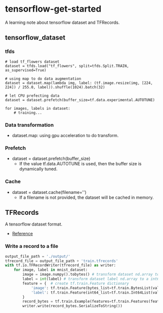 # tensorflow-get-started
A learning note about tensorflow dataset and TFRecords.
## tensorflow_dataset
### tfds
```python=
# load tf_flowers dataset
dataset = tfds.load("tf_flowers", split=tfds.Split.TRAIN, as_supervised=True)

# using map to do data augmentation
dataset = dataset.map(lambda img, label: (tf.image.resize(img, [224, 224]) / 255.0, label)).shuffle(1024).batch(32)

# let CPU prefecting data
dataset = dataset.prefetch(buffer_size=tf.data.experimental.AUTOTUNE)

for images, labels in dataset:
    # training...
```
### Data transformation
- dataset.map: using gpu acceleration to do transform.
### Prefetch
- dataset = dataset.prefetch(buffer_size)
  - If the value tf.data.AUTOTUNE is used, then the buffer size is dynamically tuned.
### Cache
- dataset = dataset.cache(filename='')
    - If a filename is not provided, the dataset will be cached in memory.
## TFRecords
A tensorflow dataset format.
- [Reference](https://tf.wiki/zh_hans/basic/tools.html#tfrecord)
### Write a record to a file
```python
output_file_path = './output/'
tfrecord_file = output_file_path + 'train.tfrecords'
with tf.io.TFRecordWriter(tfrecord_file) as writer:
    for image, label in mnist_dataset:
        image = image.numpy().tobytes() # transform dataset nd.array to a byte list
        label = int(label) # transform dataset label nd.array to a int64
        feature = {  # create tf.train.Feature dictionary
            'image': tf.train.Feature(bytes_list=tf.train.BytesList(value=[image])),  # Image is a byte list
            'label': tf.train.Feature(int64_list=tf.train.Int64List(value=[label]))  # Label is a int64
        }
        record_bytes = tf.train.Example(features=tf.train.Features(feature=feature))
        writer.write(record_bytes.SerializeToString())
```